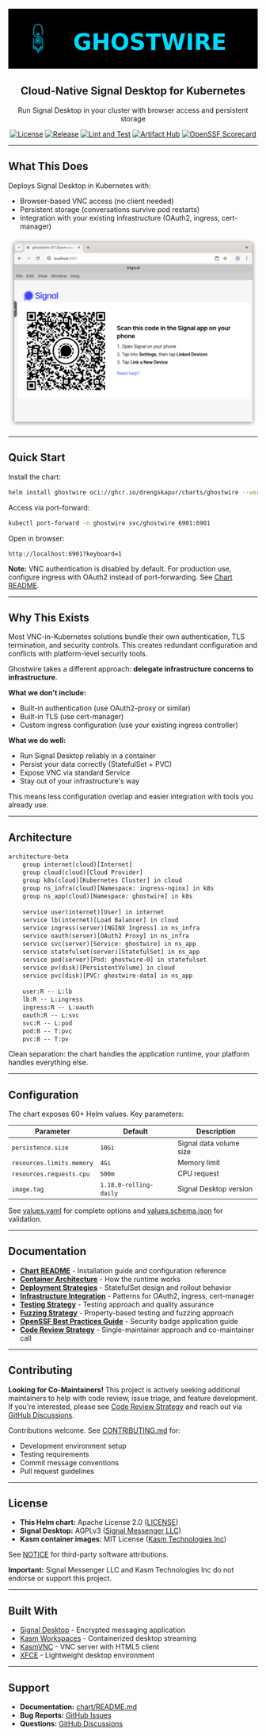 <div align="center">

![Ghostwire Logo](brand/logo/ghostwire-logo-horizontal.png)

## Cloud-Native Signal Desktop for Kubernetes

Run Signal Desktop in your cluster with browser access and persistent storage

[![License](https://img.shields.io/badge/License-Apache%202.0-blue.svg)](LICENSE)
[![Release](https://img.shields.io/github/v/release/drengskapur/ghostwire)](https://github.com/drengskapur/ghostwire/releases)
[![Lint and Test](https://github.com/drengskapur/ghostwire/actions/workflows/helm-release.yml/badge.svg)](https://github.com/drengskapur/ghostwire/actions/workflows/helm-release.yml)
[![Artifact Hub](https://img.shields.io/endpoint?url=https://artifacthub.io/badge/repository/ghostwire)](https://artifacthub.io/packages/search?repo=ghostwire)
[![OpenSSF Scorecard](https://api.scorecard.dev/projects/github.com/drengskapur/ghostwire/badge)](https://scorecard.dev/viewer/?uri=github.com/drengskapur/ghostwire)

</div>

---

## What This Does

Deploys Signal Desktop in Kubernetes with:

- Browser-based VNC access (no client needed)
- Persistent storage (conversations survive pod restarts)
- Integration with your existing infrastructure (OAuth2, ingress, cert-manager)

<div align="center">

![Signal Desktop in Kubernetes](docs/images/signal-desktop-linking.png)

</div>

---

## Quick Start

Install the chart:

```bash
helm install ghostwire oci://ghcr.io/drengskapur/charts/ghostwire --version 1.0.0 --create-namespace -n ghostwire
```

Access via port-forward:

```bash
kubectl port-forward -n ghostwire svc/ghostwire 6901:6901
```

Open in browser:

```text
http://localhost:6901?keyboard=1
```

**Note:** VNC authentication is disabled by default. For production use, configure ingress with OAuth2 instead of port-forwarding. See [Chart README](chart/README.md).

---

## Why This Exists

Most VNC-in-Kubernetes solutions bundle their own authentication, TLS termination, and security controls. This creates redundant configuration and conflicts with platform-level security tools.

Ghostwire takes a different approach: **delegate infrastructure concerns to infrastructure**.

**What we don't include:**

- Built-in authentication (use OAuth2-proxy or similar)
- Built-in TLS (use cert-manager)
- Custom ingress configuration (use your existing ingress controller)

**What we do well:**

- Run Signal Desktop reliably in a container
- Persist your data correctly (StatefulSet + PVC)
- Expose VNC via standard Service
- Stay out of your infrastructure's way

This means less configuration overlap and easier integration with tools you already use.

---

## Architecture

```mermaid
architecture-beta
    group internet(cloud)[Internet]
    group cloud(cloud)[Cloud Provider]
    group k8s(cloud)[Kubernetes Cluster] in cloud
    group ns_infra(cloud)[Namespace: ingress-nginx] in k8s
    group ns_app(cloud)[Namespace: ghostwire] in k8s

    service user(internet)[User] in internet
    service lb(internet)[Load Balancer] in cloud
    service ingress(server)[NGINX Ingress] in ns_infra
    service oauth(server)[OAuth2 Proxy] in ns_infra
    service svc(server)[Service: ghostwire] in ns_app
    service statefulset(server)[StatefulSet] in ns_app
    service pod(server)[Pod: ghostwire-0] in statefulset
    service pv(disk)[PersistentVolume] in cloud
    service pvc(disk)[PVC: ghostwire-data] in ns_app

    user:R -- L:lb
    lb:R -- L:ingress
    ingress:R -- L:oauth
    oauth:R -- L:svc
    svc:R -- L:pod
    pod:B -- T:pvc
    pvc:B -- T:pv
```

Clean separation: the chart handles the application runtime, your platform handles everything else.

---

## Configuration

The chart exposes 60+ Helm values. Key parameters:

| Parameter | Default | Description |
|-----------|---------|-------------|
| `persistence.size` | `10Gi` | Signal data volume size |
| `resources.limits.memory` | `4Gi` | Memory limit |
| `resources.requests.cpu` | `500m` | CPU request |
| `image.tag` | `1.18.0-rolling-daily` | Signal Desktop version |

See [values.yaml](chart/values.yaml) for complete options and [values.schema.json](chart/values.schema.json) for validation.

---

## Documentation

- **[Chart README](chart/README.md)** - Installation guide and configuration reference
- **[Container Architecture](docs/container-architecture.md)** - How the runtime works
- **[Deployment Strategies](docs/deployment-strategies.md)** - StatefulSet design and rollout behavior
- **[Infrastructure Integration](docs/infrastructure-integration-guide.md)** - Patterns for OAuth2, ingress, cert-manager
- **[Testing Strategy](docs/testing-strategy.md)** - Testing approach and quality assurance
- **[Fuzzing Strategy](docs/fuzzing-strategy.md)** - Property-based testing and fuzzing approach
- **[OpenSSF Best Practices Guide](docs/openssf-best-practices.md)** - Security badge application guide
- **[Code Review Strategy](docs/code-review-strategy.md)** - Single-maintainer approach and co-maintainer call

---

## Contributing

**Looking for Co-Maintainers!** This project is actively seeking additional maintainers to help with code review, issue triage, and feature development. If you're interested, please see [Code Review Strategy](docs/code-review-strategy.md) and reach out via [GitHub Discussions](https://github.com/drengskapur/ghostwire/discussions).

Contributions welcome. See [CONTRIBUTING.md](CONTRIBUTING.md) for:

- Development environment setup
- Testing requirements
- Commit message conventions
- Pull request guidelines

---

## License

- **This Helm chart:** Apache License 2.0 ([LICENSE](LICENSE))
- **Signal Desktop:** AGPLv3 ([Signal Messenger LLC](https://signal.org))
- **Kasm container images:** MIT License ([Kasm Technologies Inc](https://kasmweb.com))

See [NOTICE](NOTICE) for third-party software attributions.

**Important:** Signal Messenger LLC and Kasm Technologies Inc do not endorse or support this project.

---

## Built With

- [Signal Desktop](https://github.com/signalapp/Signal-Desktop) - Encrypted messaging application
- [Kasm Workspaces](https://github.com/kasmtech/workspaces-images) - Containerized desktop streaming
- [KasmVNC](https://github.com/kasmtech/KasmVNC) - VNC server with HTML5 client
- [XFCE](https://xfce.org/) - Lightweight desktop environment

---

## Support

- **Documentation:** [chart/README.md](chart/README.md)
- **Bug Reports:** [GitHub Issues](https://github.com/drengskapur/ghostwire/issues)
- **Questions:** [GitHub Discussions](https://github.com/drengskapur/ghostwire/discussions)
